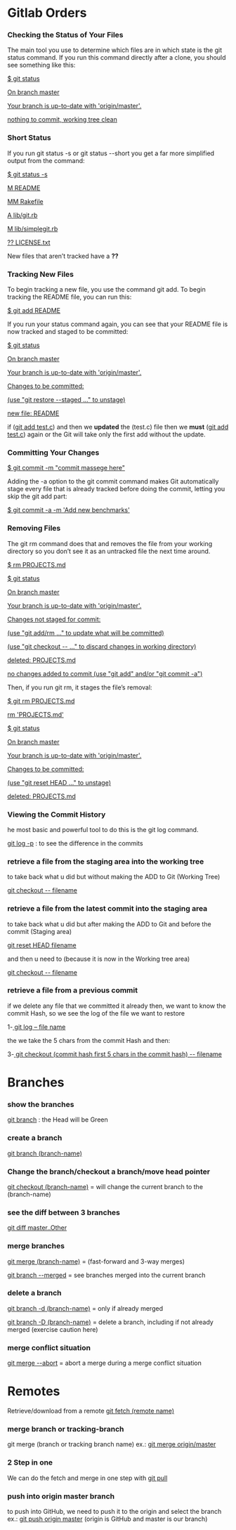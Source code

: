 <h1>Gitlab Orders</h1>
<p><h3>Checking the Status of Your Files</h3></p>
The main tool you use to determine which files are in which state is the git status command. If you run this command directly after a clone, you should see something like this:

<p><ins>$ git status</ins><p>
<p><ins>On branch master</ins><p>
<p><ins>Your branch is up-to-date with 'origin/master'.</ins><p>
<p><ins>nothing to commit, working tree clean</ins><p>

<p><h3>Short Status</h3></p>
If you run git status -s or git status --short you get a far more simplified output from the command:
<p><ins>$ git status -s</ins></p>
<p><ins> M README</ins></p>
<p><ins>MM Rakefile</ins></p>
<p><ins>A  lib/git.rb</ins></p>
<p><ins>M  lib/simplegit.rb</ins></p>
<p><ins>?? LICENSE.txt</ins></p>


New files that aren’t tracked have a **??**

<p><h3>Tracking New Files</h3></p>
To begin tracking a new file, you use the command git add. To begin tracking the README file, you can run this:
<p><ins>$ git add README</ins></p>
If you run your status command again, you can see that your README file is now tracked and staged to be committed:
<p><ins>$ git status</ins><p>
<p><ins>On branch master</ins><p>
<p><ins>Your branch is up-to-date with 'origin/master'.</ins><p>
<p><ins>Changes to be committed:</ins><p>
 <p><ins> (use "git restore --staged <file>..." to unstage)</ins><p>
  <p><ins>  new file:   README</ins><p>

if (<ins>git add test.c</ins>) and then we **updated** the (test.c) file then we **must** (<ins>git add test.c</ins>) again or the Git will take only the first add without the update.


<p><h3>Committing Your Changes</h3></p>
<p><ins>$ git commit -m "commit massege here"</ins></p>

 Adding the -a option to the git commit command makes Git automatically stage every file that is already tracked before doing the commit, letting you skip the git add part:
<p><ins>$ git commit -a -m 'Add new benchmarks'</ins></p>



<p><h3>Removing Files</h3></p>
The git rm command does that and removes the file from your working directory so you don’t see it as an untracked file the next time around.
<p><ins>$ rm PROJECTS.md</ins></p>
<p><ins>$ git status</ins></p>
<p><ins>On branch master</ins></p>
<p><ins>Your branch is up-to-date with 'origin/master'.</ins></p>
<p><ins>Changes not staged for commit:</ins></p>
 <p><ins> (use "git add/rm <file>..." to update what will be committed)</ins></p>
 <p><ins> (use "git checkout -- <file>..." to discard changes in working directory)</ins></p>      
 <p><ins>deleted:    PROJECTS.md</ins></p>
<p><ins>no changes added to commit (use "git add" and/or "git commit -a")</ins></p>

Then, if you run git rm, it stages the file’s removal:
<p><ins>$ git rm PROJECTS.md</ins></p>
<p><ins>rm 'PROJECTS.md'</ins></p>
<p><ins>$ git status</ins></p>
<p><ins>On branch master</ins></p>
<p><ins>Your branch is up-to-date with 'origin/master'.</ins></p>
<p><ins>Changes to be committed:</ins></p>
 <p><ins> (use "git reset HEAD <file>..." to unstage)</ins></p>
  <p><ins>  deleted:    PROJECTS.md</ins></p>


<p><h3>Viewing the Commit History</h3></p>
he most basic and powerful tool to do this is the git log command.

<ins>git log -p</ins>  : to see the difference in the commits



<p><h3>retrieve a file from the staging area into the working tree</h3></p>
to take back what u did but without making the ADD to Git (Working Tree)
<p><ins>git checkout -- filename </ins></p>
<p><h3>retrieve a file from the latest commit into the staging area</h3></p>
to take back what u did but after making the ADD to Git and before the commit (Staging area)
<p><ins>git reset HEAD filename </ins></p>
and then u need to (because it is now in the Working tree area) 
<p><ins>git checkout -- filename  </ins> </p>

<p><h3>retrieve a file from a previous commit</h3></p>

if we delete any file that we committed it already then, we want to know the commit Hash, so we see the log of the file we want to restore
<p>1-<ins> git log – file name</ins></p>
the we take the 5 chars from the commit Hash and then:
<p>3-<ins> git checkout (commit hash first 5 chars in the commit hash) -- filename </ins></p>


<p><h1>Branches</h1></p>

<p><h3>show the branches </h3></p>
<ins>git branch</ins> :  the Head will be Green


<p><h3>create a branch </h3></p>
<ins>git branch (branch-name) </ins>


<p><h3>Change the branch/checkout a branch/move head pointer</h3></p>

<ins>git checkout (branch-name)</ins> = will change the current branch to the (branch-name)


<p><h3>see the diff between 3 branches</h3></p>
<ins>git diff master..Other</ins>

<p><h3>merge branches</h3></p>
<p><ins>git merge (branch-name)</ins>  = (fast-forward and 3-way merges)</p>

 <p><ins>git branch --merged</ins> = see branches merged into the current branch</p>

<p><h3>delete a branch</h3></p>
 <p><ins>git branch -d (branch-name)</ins>  = only if already merged</p>
 <p><ins>git branch -D (branch-name)</ins> = delete a branch, including if not already merged (exercise caution here) </p>

<p><h3>merge conflict situation</h3></p>
<ins>git merge --abort</ins> = abort a merge during a merge conflict situation





<p><h1>Remotes</h1></p>
Retrieve/download from a remote 
 <ins>git fetch (remote name)</ins>

<p><h3>merge branch or tracking-branch</h3></p>
 git merge (branch or tracking branch name) ex.: <ins>git merge origin/master</ins>

<p><h3>2 Step in one</h3></p>
We can do the fetch and merge in one step with 
<ins>git pull</ins>

<p><h3>push into origin master branch</h3></p>
to push into GitHub, we need to push it to the origin and select the branch ex.:
<ins>git push origin master</ins>     (origin is GitHub and master is our branch)
